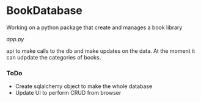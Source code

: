 
# BookDatabase
Working on a python package that create and manages a book library

_app.py_

api to make calls to the db and make updates on the data. At the moment it can udpdate the categories of books. 

### ToDo
 - Create sqlalchemy object to make the whole database
 - Update UI to perform CRUD from browser

